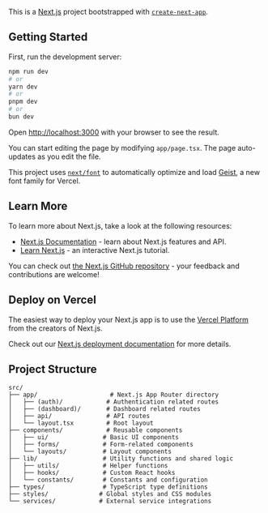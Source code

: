 This is a [Next.js](https://nextjs.org) project bootstrapped with [`create-next-app`](https://nextjs.org/docs/app/api-reference/cli/create-next-app).

## Getting Started

First, run the development server:

```bash
npm run dev
# or
yarn dev
# or
pnpm dev
# or
bun dev
```

Open [http://localhost:3000](http://localhost:3000) with your browser to see the result.

You can start editing the page by modifying `app/page.tsx`. The page auto-updates as you edit the file.

This project uses [`next/font`](https://nextjs.org/docs/app/building-your-application/optimizing/fonts) to automatically optimize and load [Geist](https://vercel.com/font), a new font family for Vercel.

## Learn More

To learn more about Next.js, take a look at the following resources:

- [Next.js Documentation](https://nextjs.org/docs) - learn about Next.js features and API.
- [Learn Next.js](https://nextjs.org/learn) - an interactive Next.js tutorial.

You can check out [the Next.js GitHub repository](https://github.com/vercel/next.js) - your feedback and contributions are welcome!

## Deploy on Vercel

The easiest way to deploy your Next.js app is to use the [Vercel Platform](https://vercel.com/new?utm_medium=default-template&filter=next.js&utm_source=create-next-app&utm_campaign=create-next-app-readme) from the creators of Next.js.

Check out our [Next.js deployment documentation](https://nextjs.org/docs/app/building-your-application/deploying) for more details.

## Project Structure

```
src/
├── app/                    # Next.js App Router directory
│   ├── (auth)/            # Authentication related routes
│   ├── (dashboard)/       # Dashboard related routes
│   ├── api/               # API routes
│   └── layout.tsx         # Root layout
├── components/            # Reusable components
│   ├── ui/               # Basic UI components
│   ├── forms/            # Form-related components
│   └── layouts/          # Layout components
├── lib/                  # Utility functions and shared logic
│   ├── utils/            # Helper functions
│   ├── hooks/            # Custom React hooks
│   └── constants/        # Constants and configuration
├── types/                # TypeScript type definitions
├── styles/              # Global styles and CSS modules
└── services/            # External service integrations
```
